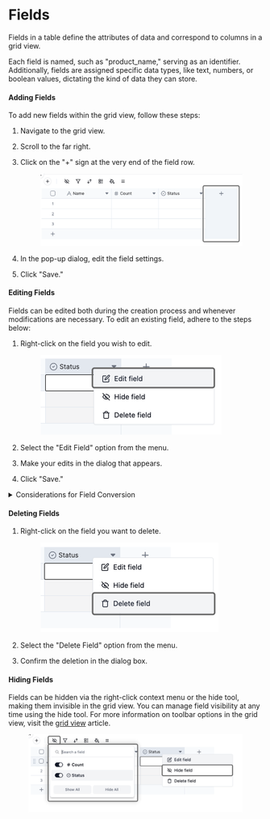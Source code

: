 # Fields

Fields in a table define the attributes of data and correspond to columns in a grid view.

Each field is named, such as "product\_name," serving as an identifier. Additionally, fields are assigned specific data types, like text, numbers, or boolean values, dictating the kind of data they can store.

#### Adding Fields

To add new fields within the grid view, follow these steps:

1. Navigate to the grid view.
2. Scroll to the far right.
3.  Click on the "+" sign at the very end of the field row.



    <figure><img src="../../.gitbook/assets/image (1) (1).png" alt=""><figcaption></figcaption></figure>
4. In the pop-up dialog, edit the field settings.
5. Click "Save."

#### Editing Fields

Fields can be edited both during the creation process and whenever modifications are necessary. To edit an existing field, adhere to the steps below:

1.  Right-click on the field you wish to edit.&#x20;

    <figure><img src="../../.gitbook/assets/image (2) (1).png" alt="" width="359"><figcaption></figcaption></figure>
2. Select the "Edit Field" option from the menu.
3. Make your edits in the dialog that appears.
4. Click "Save."

<details>

<summary>Considerations for Field Conversion</summary>

Editing a field can trigger a conversion to a new field type, like changing a single-line text field into a single-select field. However, some conversions may lead to data loss. For instance, converting a text field into an attachment field will erase all text data, as plain text cannot be transformed into attachments.

If you notice any cell values missing after a conversion, you can use the keyboard shortcut Ctrl+Z (or Command+Z for Mac) to undo the conversion and restore the field to its previous state, along with any data lost in the process.

For detailed information on each field type and its customization options, please refer to the documentation for individual field types.

</details>

#### Deleting Fields

1.  Right-click on the field you want to delete.&#x20;

    <figure><img src="../../.gitbook/assets/image (4).png" alt="" width="353"><figcaption></figcaption></figure>
2. Select the "Delete Field" option from the menu.
3. Confirm the deletion in the dialog box.

#### Hiding Fields

Fields can be hidden via the right-click context menu or the hide tool, making them invisible in the grid view. You can manage field visibility at any time using the hide tool. For more information on toolbar options in the grid view, visit the [grid view](../views/view-type/grid-view.md) article.

<figure><img src="../../.gitbook/assets/image (5).png" alt=""><figcaption></figcaption></figure>

